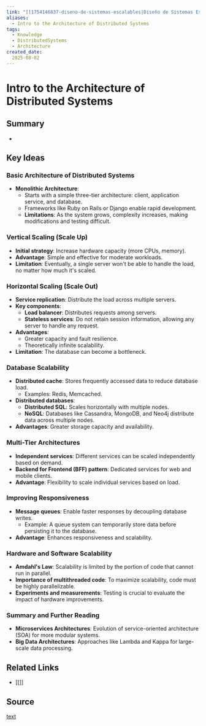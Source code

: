 ```yaml
---
link: "[[1754146837-diseno-de-sistemas-escalables|Diseño de Sistemas Escalables]]"
aliases: 
  - Intro to the Architecture of Distributed Systems
tags:
  - Knowledge
  - DistributedSystems
  - Architecture
created_date:
  2025-08-02
---
```

# Intro to the Architecture of Distributed Systems
## Summary
- 

## Key Ideas
### **Basic Architecture of Distributed Systems**  
- **Monolithic Architecture**:  
  - Starts with a simple three-tier architecture: client, application service, and database.  
  - Frameworks like Ruby on Rails or Django enable rapid development.  
  - **Limitations**: As the system grows, complexity increases, making modifications and testing difficult.  

### **Vertical Scaling (Scale Up)**  
- **Initial strategy**: Increase hardware capacity (more CPUs, memory).  
- **Advantage**: Simple and effective for moderate workloads.  
- **Limitation**: Eventually, a single server won't be able to handle the load, no matter how much it's scaled.  

### **Horizontal Scaling (Scale Out)**  
- **Service replication**: Distribute the load across multiple servers.  
- **Key components**:  
  - **Load balancer**: Distributes requests among servers.  
  - **Stateless services**: Do not retain session information, allowing any server to handle any request.  
- **Advantages**:  
  - Greater capacity and fault resilience.  
  - Theoretically infinite scalability.  
- **Limitation**: The database can become a bottleneck.  

### **Database Scalability**  
- **Distributed cache**: Stores frequently accessed data to reduce database load.  
  - Examples: Redis, Memcached.  
- **Distributed databases**:  
  - **Distributed SQL**: Scales horizontally with multiple nodes.  
  - **NoSQL**: Databases like Cassandra, MongoDB, and Neo4j distribute data across multiple nodes.  
- **Advantages**: Greater storage capacity and availability.  

### **Multi-Tier Architectures**  
   - **Independent services**: Different services can be scaled independently based on demand.  
   - **Backend for Frontend (BFF) pattern**: Dedicated services for web and mobile clients.  
   - **Advantage**: Flexibility to scale individual services based on load.  

### **Improving Responsiveness**  
   - **Message queues**: Enable faster responses by decoupling database writes.  
     - Example: A queue system can temporarily store data before persisting it to the database.  
   - **Advantage**: Enhances responsiveness and scalability.  

### **Hardware and Software Scalability**  
   - **Amdahl's Law**: Scalability is limited by the portion of code that cannot run in parallel.  
   - **Importance of multithreaded code**: To maximize scalability, code must be highly parallelizable.  
   - **Experiments and measurements**: Testing is crucial to evaluate the impact of hardware improvements.  

### **Summary and Further Reading**  
   - **Microservices Architectures**: Evolution of service-oriented architecture (SOA) for more modular systems.  
   - **Big Data Architectures**: Approaches like Lambda and Kappa for large-scale data processing.  

## Related Links
- [[]]

## Source
[text]()

